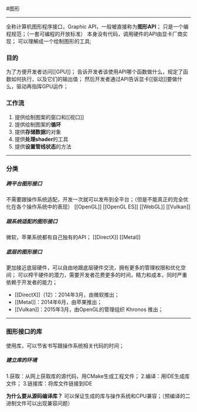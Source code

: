 #图形 
***
全称计算机图形程序接口，Graphic API，一般被直接称为**图形API**；
只是一个编程规范；（一套可编程的开放标准）
本身没有代码，调用硬件的API由显卡厂商实现；
可以理解成一个绘制图形的工具;
### 目的
为了方便开发者访问[[GPU]]；
告诉开发者该使用API哪个函数做什么，规定了函数如何执行，以及它们的输出值；
然后开发者通过API告诉显卡[[驱动]]要做什么，驱动再指挥GPU运作；
### 工作流
1.  提供绘制图案的窗口和[[视口]]
2.  提供绘制图案的**循环**
3.  提供**存储数据**的对象
4.  提供**处理shader**的工具
5.  提供**设置管线状态**的方法
***
### 分类
##### 跨平台图形接口
不需要跟操作系统适配，开发一次就可以发布到全平台；（但是不能真正的完全优化在各个操作系统中的表现）
[[OpenGL]]
[[OpenGL ES]]
[[WebGL]]
[[Vulkan]]
##### 跟系统适配的图形接口
微软，苹果系统都有自己独有的API；
[[DirectX]]
[[Metal]]
##### 底层的图形接口
更加接近底层硬件，可以自由地跟底层硬件交流，拥有更多的管理权限和优化空间；
可以榨干硬件的潜力，需要开发者花费更多的时间，精力和成本，同时严重依赖于开发者的能力；
- [[DirectX]]（12）：2014年3月，由微软推出；
- [[Metal]]：2014年6月，由苹果推出；
- [[Vulkan]]：2015年3月，由OpenGL的管理组织  Khronos 推出；

***
### 图形接口的库
使用库，可以节省书写跟操作系统相关代码的时间；
##### 建立库的环境
1.获取：从网上获取库的源代码，用CMake生成工程文件；
2.编译：用IDE生成库文件；
3.链接库：将库文件链接到IDE

**为什么要从源码编译库？**
可以保证生成的库与操作系统和CPU兼容；（预编译的二进制文件可以出现兼容问题）
